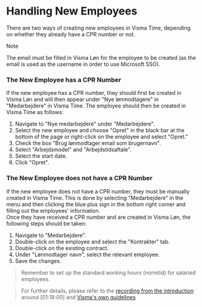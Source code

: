 # Handling New Employees

There are two ways of creating new employees in Visma Time, depending on whether they already have a CPR number or not.

> [!NOTE]
> The email must be filled in Visma Løn for the employee to be created (as the email is used as the username in order to use Microsoft SSO).

### The New Employee has a CPR Number

If the new employee has a CPR number, they should first be created in Visma Løn and will then appear under "Nye lønmodtagere" in "Medarbejdere" in Visma Time. The employee should then be created in Visma Time as follows:

1. Navigate to "Nye medarbejdere" under "Medarbejdere".
2. Select the new employee and choose "Opret" in the black bar at the bottom of the page or right-click on the employee and select "Opret."
3. Check the box "Brug lønmodtager email som brugernavn".
4. Select "Arbejdsmodel" and "Arbejdstidsaftale".
5. Select the start date.
6. Click "Opret".

### The New Employee does not have a CPR Number

If the new employee does not have a CPR number, they must be manually created in Visma Time. This is done by selecting "Medarbejdere" in the menu and then clicking the blue plus sign in the bottom right corner and filling out the employees' information.  
Once they have received a CPR number and are created in Visma Løn, the following steps should be taken:

1. Navigate to "Medarbejdere".
2. Double-click on the employee and select the "Kontrakter" tab.
3. Double-click on the existing contract.
4. Under "Lønmodtager navn", select the relevant employee.
5. Save the changes.

> Remember to set up the standard working hours (normtid) for salaried employees.

> For further details, please refer to the [recording from the introduction](https://drive.google.com/file/d/1MPGeUmRteXMQVe_OqVtYNaGs0aFUJfHr/view?usp=sharing) around [01:18:00] and [Visma's own guidelines](https://community.visma.com/t5/Vejledninger-i-Visma-Time/Sadan-opretter-og-vedligeholder-du-medarbejdere-i-Visma-Time/ta-p/312680?attachment-id=16422)
